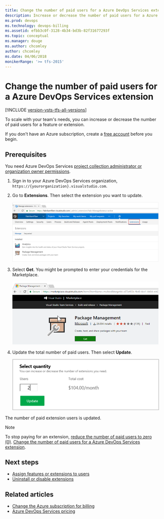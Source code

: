 ```yaml
---
title: Change the number of paid users for a Azure DevOps Services extension
description: Increase or decrease the number of paid users for a Azure DevOps Services feature or extension as your team grows or gets smaller
ms.prod: devops
ms.technology: devops-billing
ms.assetid: efbb3c0f-3128-4b34-bd3b-82f31677293f
ms.topic: conceptual 
ms.manager: douge
ms.author: chcomley
author: chcomley
ms.date: 04/06/2018
monikerRange: '>= tfs-2015'
---
```



# Change the number of paid users for a Azure DevOps Services extension  

[!INCLUDE [version-vsts-tfs-all-versions](../../_shared/version-vsts-tfs-all-versions.md)]

To scale with your team's needs, you can increase or decrease the number of paid users for a feature or extension.

If you don't have an Azure subscription, create a [free account](https://azure.microsoft.com/free/?WT.mc_id=A261C142F) before you begin.  

## Prerequisites  

You need Azure DevOps Services [project collection administrator or organization owner permissions](../accounts/faq-add-delete-users.md#find-owner).

1. Sign in to your Azure DevOps Services organization, ```https://{yourorganization}.visualstudio.com```.

2. Go to **Extensions**. Then select the extension you want to update.

   ![Select the Extensions tab](_img/_shared/choose-extensions-tab.png)

3. Select **Get**. You might be prompted to enter your credentials for the Marketplace.

   ![Select Get in the Marketplace for the extension](_img/_shared/marketplace-extension.png)

4. Update the total number of paid users. Then select **Update**.

    <img alt="Update total paid users" src="_img/assign-extensions/update-paid-users.png" style="border: 1px solid #CCCCCC" />

The number of paid extension users is updated.

> [!NOTE]
> To stop paying for an extension, [reduce the number of paid users to zero (0)](#change-the-number-of-paid-users-for-a-vsts-extension). [Change the number of paid users for a Azure DevOps Services extension](#change-the-number-of-paid-users-for-a-vsts-extension).

## Next steps

- [Assign features or extensions to users](../../marketplace/assign-paid-extensions.md)
- [Uninstall or disable extensions](../../marketplace/uninstall-disable-extensions.md?toc=%2Fvsts%2Fbilling%2Ftoc.json&bc=%2Fvsts%2Fbilling%2Fbreadcrumb%2Ftoc.json&view=vsts)

## Related articles

- [Change the Azure subscription for billing](change-azure-subscription.md)
- [Azure DevOps Services pricing](https://azure.microsoft.com/pricing/details/visual-studio-team-services/)
